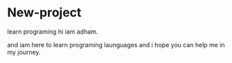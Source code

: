 # New-project
learn programing
hi iam adham.

and iam here to learn programing launguages 
and i hope you can help me in my journey.
